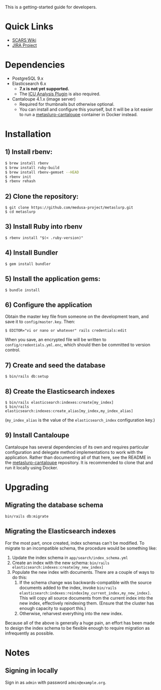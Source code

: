 This is a getting-started guide for developers.

# Quick Links

* [SCARS Wiki](https://wiki.illinois.edu/wiki/display/scrs/Search+Gateway)
* [JIRA Project](https://bugs.library.illinois.edu/projects/DLDS)

# Dependencies

* PostgreSQL 9.x
* Elasticsearch 6.x
    * **7.x is not yet supported.**
    * The [ICU Analysis Plugin](https://www.elastic.co/guide/en/elasticsearch/plugins/current/analysis-icu.html)
      is also required.
* Cantaloupe 4.1.x (image server)
    * Required for thumbnails but otherwise optional.
    * You can install and configure this yourself, but it will be a lot easier
      to run a
      [metaslurp-cantaloupe](https://github.com/medusa-project/metaslurp-cantaloupe)
      container in Docker instead.

# Installation

## 1) Install rbenv:

```bash
$ brew install rbenv
$ brew install ruby-build
$ brew install rbenv-gemset --HEAD
$ rbenv init
$ rbenv rehash
```

## 2) Clone the repository:

```
$ git clone https://github.com/medusa-project/metaslurp.git
$ cd metaslurp
```

## 3) Install Ruby into rbenv

`$ rbenv install "$(< .ruby-version)"`

## 4) Install Bundler

`$ gem install bundler`

## 5) Install the application gems:

`$ bundle install`

## 6) Configure the application

Obtain the master key file from someone on the development team, and save it
to `config/master.key`. Then:

`$ EDITOR="vi or nano or whatever" rails credentials:edit`

When you save, an encrypted file will be written to
`config/credentials.yml.enc`, which should then be committed to version
control.

## 7) Create and seed the database

`$ bin/rails db:setup`

## 8) Create the Elasticsearch indexes

```
$ bin/rails elasticsearch:indexes:create[my_index]
$ bin/rails elasticsearch:indexes:create_alias[my_index,my_index_alias]
```

(`my_index_alias` is the value of the `elasticsearch_index` configuration key.)

## 9) Install Cantaloupe

Cantaloupe has several dependencies of its own and requires particular
configuration and delegate method implementations to work with the application.
Rather than documenting all of that here, see the README in the
[metaslurp-cantaloupe](https://github.com/medusa-project/metaslurp-cantaloupe)
repository. It is recommended to clone that and run it locally using Docker.

# Upgrading

## Migrating the database schema

`bin/rails db:migrate`

## Migrating the Elasticsearch indexes

For the most part, once created, index schemas can't be modified. To migrate
to an incompatible schema, the procedure would be something like:

1. Update the index schema in `app/search/index_schema.yml`
2. Create an index with the new schema:
   `bin/rails elasticsearch:indexes:create[my_new_index]`
3. Populate the new index with documents. There are a couple of ways to do
   this:
    1. If the schema change was backwards-compatible with the source documents
       added to the index, invoke
       `bin/rails elasticsearch:indexes:reindex[my_current_index,my_new_index]`.
       This will copy all source documents from the current index into the new
       index, effectively reindexing them. (Ensure that the cluster has enough
       capacity to support this.)
    2. Otherwise, reharvest everything into the new index.

Because all of the above is generally a huge pain, an effort has been made to
design the index schema to be flexible enough to require migration as
infrequently as possible.

# Notes

## Signing in locally

Sign in as `admin` with password `admin@example.org`.
